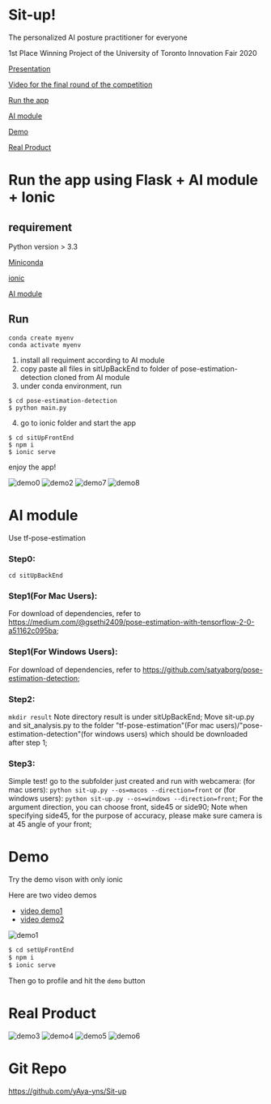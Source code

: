 # Sit-up!
The personalized AI posture practitioner for everyone

1st Place Winning Project of the University of Toronto Innovation Fair 2020

[Presentation](/presentation)

[Video for the final round of the competition](https://drive.google.com/file/d/1A-nXtJDdQNL0YV1GFOn9JKkeLNTdISxA/view?usp=sharing)

[Run the app](#run-the-app-using-flask--ai-module--ionic)

[AI module](#ai-module)

[Demo](#demo) 


[Real Product](#real-product)


# Run the app using Flask + AI module + Ionic
## requirement 	
Python version > 3.3

[Miniconda](https://docs.conda.io/en/latest/miniconda.html)

 [ionic](https://ionicframework.com/docs/intro/cli)
 
[AI module](#ai-module)

## Run
```
conda create myenv
conda activate myenv
```
1. install all requiment according to AI module
2. copy paste all files in sitUpBackEnd to folder of pose-estimation-detection cloned from AI module
3. under conda environment, run 
```
$ cd pose-estimation-detection
$ python main.py
```
4. go to ionic folder and start the app
```
$ cd sitUpFrontEnd
$ npm i
$ ionic serve
```
enjoy the app!

![demo0](demoPic/demo.png)
![demo2](demoPic/demo2.png)
![demo7](demoPic/demo7.png)
![demo8](demoPic/demo8.png)

# AI module

Use tf-pose-estimation
### Step0:
```cd sitUpBackEnd```
### Step1(For Mac Users): 
For download of dependencies, refer to https://medium.com/@gsethi2409/pose-estimation-with-tensorflow-2-0-a51162c095ba;

### Step1(For Windows Users):
For download of dependencies, refer to https://github.com/satyaborg/pose-estimation-detection;

### Step2: 
```mkdir result``` Note directory result is under sitUpBackEnd;
Move sit-up.py and sit_analysis.py to the folder "tf-pose-estimation"(For mac users)/"pose-estimation-detection"(for windows users) which should be downloaded after step 1;

### Step3: 

Simple test! go to the subfolder just created and run with webcamera: (for mac users): ```python sit-up.py --os=macos --direction=front``` or 
(for windows users): ```python sit-up.py --os=windows --direction=front```;
For the argument direction, you can choose front, side45 or side90;
Note when specifying side45, for the purpose of accuracy, please make sure camera is at 45 angle of your front;

# Demo
Try the demo vison with only ionic

Here are two  video demos 

- [video demo1](demoPic/demo.mp4)
- [video demo2](demoPic/demo.mp4)

![demo1](demoPic/demo1.png)

```bash
$ cd setUpFrontEnd 
$ npm i
$ ionic serve
```

Then go to profile and hit the `demo` button

# Real Product
![demo3](demoPic/demo3.png)
![demo4](demoPic/demo4.png)
![demo5](demoPic/demo5.png)
![demo6](demoPic/demo6.png)

# Git Repo
https://github.com/yAya-yns/Sit-up
